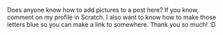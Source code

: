 Does anyone know how to add pictures to a post here? If you know, comment on my profile in Scratch. I also want to know how to make those letters blue so you can make a link to somewhere. Thank you so much! :D